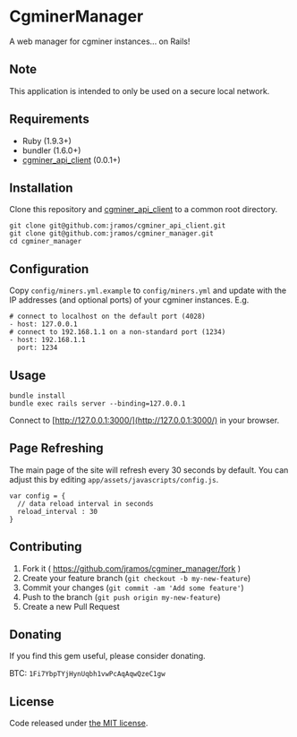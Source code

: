 # CgminerManager

A web manager for cgminer instances... on Rails!

## Note

This application is intended to only be used on a secure local network.

## Requirements

* Ruby (1.9.3+)
* bundler (1.6.0+)
* [cgminer\_api\_client](https://github.com/jramos/cgminer_api_client) (0.0.1+)

## Installation

Clone this repository and [cgminer\_api\_client](https://github.com/jramos/cgminer_api_client) to a common root directory.

    git clone git@github.com:jramos/cgminer_api_client.git
    git clone git@github.com:jramos/cgminer_manager.git
    cd cgminer_manager

## Configuration

Copy ``config/miners.yml.example`` to ``config/miners.yml`` and update with the IP addresses (and optional ports) of your cgminer instances. E.g.

    # connect to localhost on the default port (4028)
    - host: 127.0.0.1
    # connect to 192.168.1.1 on a non-standard port (1234)
    - host: 192.168.1.1
      port: 1234

## Usage

    bundle install
    bundle exec rails server --binding=127.0.0.1

Connect to [http://127.0.0.1:3000/](http://127.0.0.1:3000/) in your browser.

## Page Refreshing

The main page of the site will refresh every 30 seconds by default. You can adjust this by editing `app/assets/javascripts/config.js`.

    var config = {
      // data reload interval in seconds
      reload_interval : 30
    }

## Contributing

1. Fork it ( https://github.com/jramos/cgminer_manager/fork )
2. Create your feature branch (`git checkout -b my-new-feature`)
3. Commit your changes (`git commit -am 'Add some feature'`)
4. Push to the branch (`git push origin my-new-feature`)
5. Create a new Pull Request

## Donating

If you find this gem useful, please consider donating.

BTC: ``1Fi7YbpTYjHynUqbh1vwPcAqAqwQzeC1gw``

## License

Code released under [the MIT license](LICENSE.txt).